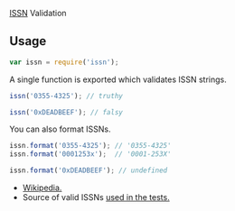 [ISSN](http://www.issn.org/understanding-the-issn/what-is-an-issn/) Validation

## Usage

```js
var issn = require('issn');
```

A single function is exported which validates ISSN strings.

```js
issn('0355-4325'); // truthy

issn('0xDEADBEEF'); // falsy
```

You can also format ISSNs.

```js
issn.format('0355-4325'); // '0355-4325'
issn.format('0001253x');  // '0001-253X'

issn.format('0xDEADBEEF'); // undefined
```

* [Wikipedia.](https://en.wikipedia.org/wiki/International_Standard_Serial_Number)
* Source of valid ISSNs [used in the tests.](https://docs.google.com/spreadsheets/d/1MHjgf-slOIOFejTQh_NCl_HFLRs3UmxjFhY0pwT2K_c/edit)
